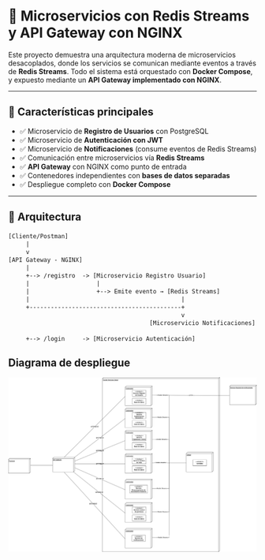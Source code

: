 
# 🧩 Microservicios con Redis Streams y API Gateway con NGINX

Este proyecto demuestra una arquitectura moderna de microservicios desacoplados, donde los servicios se comunican mediante eventos a través de **Redis Streams**. Todo el sistema está orquestado con **Docker Compose**, y expuesto mediante un **API Gateway implementado con NGINX**.

---

## 🚀 Características principales

- ✅ Microservicio de **Registro de Usuarios** con PostgreSQL
- ✅ Microservicio de **Autenticación con JWT**
- ✅ Microservicio de **Notificaciones** (consume eventos de Redis Streams)
- ✅ Comunicación entre microservicios vía **Redis Streams**
- ✅ **API Gateway** con NGINX como punto de entrada
- ✅ Contenedores independientes con **bases de datos separadas**
- ✅ Despliegue completo con **Docker Compose**

---

## 🧱 Arquitectura

```plaintext
[Cliente/Postman] 
     |
     v
[API Gateway - NGINX]
     |
     +--> /registro  -> [Microservicio Registro Usuario]
     |                   |
     |                   +--> Emite evento → [Redis Streams]
     |                                           |
     +-------------------------------------------+
                                                 v
                                        [Microservicio Notificaciones]

     +--> /login     -> [Microservicio Autenticación]
```

## Diagrama de despliegue

![Diagrama de despliegue](./diagramas/despliegue.png)
